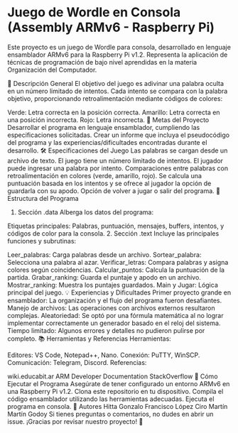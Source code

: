 # Juego de Wordle en Consola (Assembly ARMv6 - Raspberry Pi)
Este proyecto es un juego de Wordle para consola, desarrollado en lenguaje ensamblador ARMv6 para la Raspberry Pi v1.2. Representa la aplicación de técnicas de programación de bajo nivel aprendidas en la materia Organización del Computador.

📜 Descripción General
El objetivo del juego es adivinar una palabra oculta en un número limitado de intentos. Cada intento se compara con la palabra objetivo, proporcionando retroalimentación mediante códigos de colores:

Verde: Letra correcta en la posición correcta.
Amarillo: Letra correcta en una posición incorrecta.
Rojo: Letra incorrecta.
🎯 Metas del Proyecto
Desarrollar el programa en lenguaje ensamblador, cumpliendo las especificaciones solicitadas.
Crear un informe que incluya el pseudocódigo del programa y las experiencias/dificultades encontradas durante el desarrollo.
🛠️ Especificaciones del Juego
Las palabras se cargan desde un archivo de texto.
El juego tiene un número limitado de intentos.
El jugador puede ingresar una palabra por intento.
Comparaciones entre palabras con retroalimentación en colores (verde, amarillo, rojo).
Se calcula una puntuación basada en los intentos y se ofrece al jugador la opción de guardarla con su apodo.
Opción de volver a jugar o salir del programa.
📖 Estructura del Programa
1. Sección .data
Alberga los datos del programa:

Etiquetas principales: Palabras, puntuación, mensajes, buffers, intentos, y códigos de color para la consola.
2. Sección .text
Incluye las principales funciones y subrutinas:

Leer_palabras: Carga palabras desde un archivo.
Sortear_palabra: Selecciona una palabra al azar.
Verificar_letras: Compara palabras y asigna colores según coincidencias.
Calcular_puntos: Calcula la puntuación de la partida.
Grabar_ranking: Guarda el puntaje y apodo en un archivo.
Mostrar_ranking: Muestra los puntajes guardados.
Main y Jugar: Lógica principal del juego.
💡 Experiencias y Dificultades
Primer proyecto grande en ensamblador: La organización y el flujo del programa fueron desafiantes.
Manejo de archivos: Las operaciones con archivos externos resultaron complejas.
Aleatoriedad: Se optó por una fórmula matemática al no lograr implementar correctamente un generador basado en el reloj del sistema.
Tiempo limitado: Algunos errores y detalles no pudieron pulirse por completo.
📚 Herramientas y Referencias
Herramientas:

Editores: VS Code, Notepad++, Nano.
Conexión: PuTTY, WinSCP.
Comunicación: Telegram, Discord.
Referencias:

wiki.educabit.ar
ARM Developer Documentation
StackOverflow
📝 Cómo Ejecutar el Programa
Asegúrate de tener configurado un entorno ARMv6 en una Raspberry Pi v1.2.
Clona este repositorio en tu dispositivo.
Compila el código ensamblador utilizando las herramientas adecuadas.
Ejecuta el programa en consola.
👥 Autores
Hitta Gonzalo Francisco
López Ciro Martín
Martín Godoy
Si tienes preguntas o comentarios, no dudes en abrir un issue. ¡Gracias por revisar nuestro proyecto! 🚀
